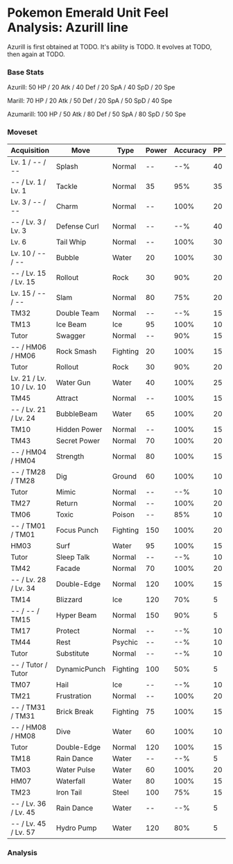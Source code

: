 # Pokemon Emerald Unit Feel Analysis: Azurill line

Azurill is first obtained at TODO. It's ability is TODO. It evolves at TODO, then again at TODO.

### Base Stats

Azurill: 50 HP / 20 Atk / 40 Def / 20 SpA / 40 SpD / 20 Spe

Marill: 70 HP / 20 Atk / 50 Def / 20 SpA / 50 SpD / 40 Spe

Azumarill: 100 HP / 50 Atk / 80 Def / 50 SpA / 80 SpD / 50 Spe

### Moveset

|Acquisition             |Move        |Type    |Power|Accuracy|PP |
|---                     |---         |---     |---  |---     |---|
|Lv. 1 / -- / --         |Splash      |Normal  |--   |--%     |40 |
|-- / Lv. 1 / Lv. 1      |Tackle      |Normal  |35   |95%     |35 |
|Lv. 3 / -- / --         |Charm       |Normal  |--   |100%    |20 |
|-- / Lv. 3 / Lv. 3      |Defense Curl|Normal  |--   |--%     |40 |
|Lv. 6                   |Tail Whip   |Normal  |--   |100%    |30 |
|Lv. 10 / -- / --        |Bubble      |Water   |20   |100%    |30 |
|-- / Lv. 15 / Lv. 15    |Rollout     |Rock    |30   |90%     |20 |
|Lv. 15 / -- / --        |Slam        |Normal  |80   |75%     |20 |
|TM32                    |Double Team |Normal  |--   |--%     |15 |
|TM13                    |Ice Beam    |Ice     |95   |100%    |10 |
|Tutor                   |Swagger     |Normal  |--   |90%     |15 |
|-- / HM06 / HM06        |Rock Smash  |Fighting|20   |100%    |15 |
|Tutor                   |Rollout     |Rock    |30   |90%     |20 |
|Lv. 21 / Lv. 10 / Lv. 10|Water Gun   |Water   |40   |100%    |25 |
|TM45                    |Attract     |Normal  |--   |100%    |15 |
|-- / Lv. 21 / Lv. 24    |BubbleBeam  |Water   |65   |100%    |20 |
|TM10                    |Hidden Power|Normal  |--   |100%    |15 |
|TM43                    |Secret Power|Normal  |70   |100%    |20 |
|-- / HM04 / HM04        |Strength    |Normal  |80   |100%    |15 |
|-- / TM28 / TM28        |Dig         |Ground  |60   |100%    |10 |
|Tutor                   |Mimic       |Normal  |--   |--%     |10 |
|TM27                    |Return      |Normal  |--   |100%    |20 |
|TM06                    |Toxic       |Poison  |--   |85%     |10 |
|-- / TM01 / TM01        |Focus Punch |Fighting|150  |100%    |20 |
|HM03                    |Surf        |Water   |95   |100%    |15 |
|Tutor                   |Sleep Talk  |Normal  |--   |--%     |10 |
|TM42                    |Facade      |Normal  |70   |100%    |20 |
|-- / Lv. 28 / Lv. 34    |Double-Edge |Normal  |120  |100%    |15 |
|TM14                    |Blizzard    |Ice     |120  |70%     |5  |
|-- / -- / TM15          |Hyper Beam  |Normal  |150  |90%     |5  |
|TM17                    |Protect     |Normal  |--   |--%     |10 |
|TM44                    |Rest        |Psychic |--   |--%     |10 |
|Tutor                   |Substitute  |Normal  |--   |--%     |10 |
|-- / Tutor / Tutor      |DynamicPunch|Fighting|100  |50%     |5  |
|TM07                    |Hail        |Ice     |--   |--%     |10 |
|TM21                    |Frustration |Normal  |--   |100%    |20 |
|-- / TM31 / TM31        |Brick Break |Fighting|75   |100%    |15 |
|-- / HM08 / HM08        |Dive        |Water   |60   |100%    |10 |
|Tutor                   |Double-Edge |Normal  |120  |100%    |15 |
|TM18                    |Rain Dance  |Water   |--   |--%     |5  |
|TM03                    |Water Pulse |Water   |60   |100%    |20 |
|HM07                    |Waterfall   |Water   |80   |100%    |15 |
|TM23                    |Iron Tail   |Steel   |100  |75%     |15 |
|-- / Lv. 36 / Lv. 45    |Rain Dance  |Water   |--   |--%     |5  |
|-- / Lv. 45 / Lv. 57    |Hydro Pump  |Water   |120  |80%     |5  |

### Analysis